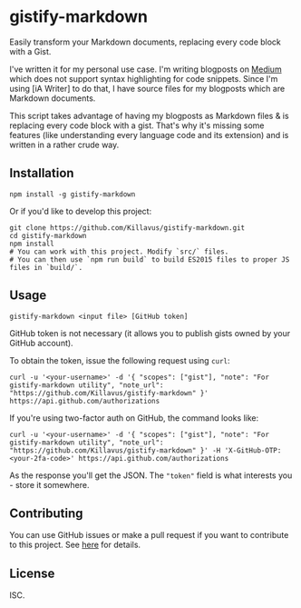 # gistify-markdown

Easily transform your Markdown documents, replacing every code block with a Gist.

I've written it for my personal use case. I'm writing blogposts on [Medium](http://medium.com) which does not support syntax highlighting for code snippets. Since I'm using [iA Writer] to do that, I have source files for my blogposts which are Markdown documents.

This script takes advantage of having my blogposts as Markdown files & is replacing every code block with a gist. That's why it's missing some features (like understanding every language code and its extension) and is written in a rather crude way.

## Installation

```
npm install -g gistify-markdown
```

Or if you'd like to develop this project:

```
git clone https://github.com/Killavus/gistify-markdown.git
cd gistify-markdown
npm install
# You can work with this project. Modify `src/` files. 
# You can then use `npm run build` to build ES2015 files to proper JS files in `build/`.
```

## Usage

```
gistify-markdown <input file> [GitHub token]
```

GitHub token is not necessary (it allows you to publish gists owned by your GitHub account).

To obtain the token, issue the following request using `curl`:

```
curl -u '<your-username>' -d '{ "scopes": ["gist"], "note": "For gistify-markdown utility", "note_url": "https://github.com/Killavus/gistify-markdown" }' https://api.github.com/authorizations
```

If you're using two-factor auth on GitHub, the command looks like:

```
curl -u '<your-username>' -d '{ "scopes": ["gist"], "note": "For gistify-markdown utility", "note_url": "https://github.com/Killavus/gistify-markdown" }' -H 'X-GitHub-OTP: <your-2fa-code>' https://api.github.com/authorizations
```

As the response you'll get the JSON. The `"token"` field is what interests you - store it somewhere.

## Contributing

You can use GitHub issues or make a pull request if you want to contribute to this project. See [here](https://guides.github.com/activities/contributing-to-open-source/) for details.

## License

ISC.

